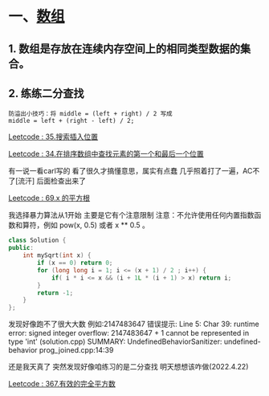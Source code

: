 # 一、[数组](https://github.com/youngyangyang04/leetcode-master#%E6%95%B0%E7%BB%84)
## 1. 数组是存放在连续内存空间上的相同类型数据的集合。
## 2. 练练二分查找
    防溢出小技巧：将 middle = (left + right) / 2 写成
    middle = left + (right - left) / 2;
    
[Leetcode : 35.搜索插入位置](https://leetcode-cn.com/problems/search-insert-position/)

[Leetcode : 34.在排序数组中查找元素的第一个和最后一个位置](https://leetcode-cn.com/problems/find-first-and-last-position-of-element-in-sorted-array/)

有一说一看carl写的 看了很久才搞懂意思，属实有点蠢
几乎照着打了一遍，AC不了[流汗] 后面检查出来了
        
[Leetcode : 69.x 的平方根](https://leetcode-cn.com/problems/sqrtx/)

我选择暴力算法从1开始 主要是它有个注意限制
    注意：不允许使用任何内置指数函数和算符，例如 pow(x, 0.5) 或者 x ** 0.5 。

```cpp 
class Solution {
public:
    int mySqrt(int x) {
        if (x == 0) return 0;
        for (long long i = 1; i <= (x + 1) / 2 ; i++) {
            if( i * i <= x && (i + 1L * (i + 1) > x) return i;
        }
        return -1;
    }
};
```
发现好像跑不了很大大数 例如:2147483647
错误提示:
    Line 5: Char 39: runtime error: signed integer overflow: 2147483647 + 1 cannot be represented in type 'int' (solution.cpp)
    SUMMARY: UndefinedBehaviorSanitizer: undefined-behavior prog_joined.cpp:14:39

还是我天真了 突然发现好像咱练习的是二分查找 明天想想该咋做(2022.4.22)

[Leetcode : 367.有效的完全平方数](https://leetcode-cn.com/problems/valid-perfect-square/)
